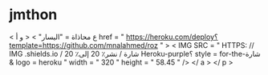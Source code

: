 # jmthon

< ع  محاذاة = "اليسار" > < و  أ href = " https://heroku.com/deploy؟template=https://github.com/mnalahmed/roz " >  < IMG  SRC = " HTTPS: // IMG .shields.io / شارة / نشر٪ 20 إلى٪ 20 Heroku-purple؟ style = for-the-شارة & logo = heroku "  width = " 320 "  height = " 58.45 " /> </ a > </ p >
